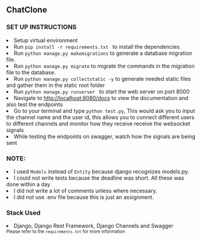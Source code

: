 <h2>ChatClone</h2>

<h3>SET UP INSTRUCTIONS</h3>
<ul>
</ul>
<li>Setup virtual environment</li> 
<li>Run <code>pip install -r requirements.txt </code> to install the dependencies.</li>
<li>Run <code>python manage.py makemigrations</code> to generate a database migration file.
<li>Run <code>python manage.py migrate</code> to migrate the commands in the migration file to the database.</li>
<li>Run <code>python manage.py collectstatic -y</code> to generate needed static files and gather them in the static root folder</li>
<li>Run <code>python manage.py runserver </code> to start the web server on port 8000</li>
<li>Navigate to <a href="http://localhost:8000/docs">http://localhost:8080/docs</a> to view the documentation and also test the endpoints
<li>Go to your terminal and type <code>python test.py</code>, This would ask you to input the channel name and the user id, 
this allows you to connect different users to different channels and monitor how they receive receive the websocket signals </li>
<li>While testing the endpoints on swagger, watch how the signals are being sent</li>

<h3>NOTE:</h3>
<li>I used <code>Models</code> instead of <code>Entity</code> because django recognizes models.py.</li>
<li>I could not write tests because the deadline was short. All these was done within a day</li>
<li>I did not write a lot of comments unless where necessary.</li>
<li>I did not use .env file because this is just an assignment.</li>

<h3>Stack Used</h3>
<li>Django, Django Rest Framework, Django Channels and Swagger</li>
<small>Please refer to the <code>requirements.txt</code> for more information</small>
